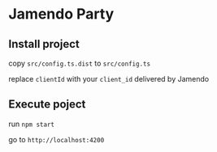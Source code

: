 # Jamendo Party

## Install project

copy `src/config.ts.dist` to `src/config.ts`

replace `clientId` with your `client_id` delivered by Jamendo

## Execute poject

run `npm start`

go to `http://localhost:4200`

